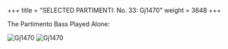 +++
title = "SELECTED PARTIMENTI: No. 33: Gj1470"
weight = 3648
+++

The Partimento Bass Played Alone:

![Gj1470](/img/33FenBk6p1.jpg)
![Gj1470](/img/33FenBk6p2.jpg)
